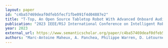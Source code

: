 ```yaml
---
layout: paper
id: "c4ba57469deaf0dfeb5fecf1fbe091f4d04887e2"
title: "T-Top, An Open Source Tabletop Robot With Advanced Onboard Audio, Vision And Deep Learning Capabilities"
publication: "2023 IEEE/RSJ International Conference on Intelligent Robots and Systems (IROS)"
year: 2023
external_url: https://www.semanticscholar.org/paper/c4ba57469deaf0dfeb5fecf1fbe091f4d04887e2
authors: "Marc-Antoine Maheux, A. Panchea, Philippe Warren, D. Létourneau, François Michaud"
---
```


